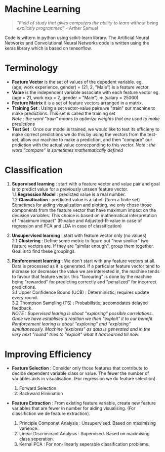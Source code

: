 # Machine Learning
> _"Field of study that gives computers the ability to learn without being explicitly programmed"_ \- Arther Samuel

Code is wittern in python using scikit-learn library. The Artificial Neural Networks and Convolutional 
Neural Networks code is written using the keras library which is based on tensorflow.

# Terminology
- **Feature Vector** is the set of values of the depedent variable. eg.   
(age, work experience, gender) = (21, 2, "Male") is a feature vector.
- **Value** is the independent variable associate with each feature vector eg.  
(age = 21, work exp = 2, gender = "Male") => (salary = 25000)
- **Feature Matrix** it is a set of feature vectors arranged in a matrix.
- **Training Set** : Using a set vector-value pairs we "train" our machine to 
make predictions. This set is called the training set  
_Note : the word "train" means to optimize weights that are used to make predictions_
- **Test Set** : Once our model is trained, we would like to test its efficieny
to make correct predictions we do this by using the vectors from the test-set, allow 
our machine to make a prediction, and then "compare" our pridiction with the actual value
correcponding to this vector.
_Note : the word "compare" is  sometimes mathematically defined_

# Classification
1. **Supervised learning** : start with a feature vector and value pair and goal is to predict value
for a previously unseen feature vector.  
1.1 **Regression Model** : predicted value is a real number.  
1.2 **Classification**   : predicted value is a label. (form a finite set)  
Sometimes for aiding visualization and plotting, we only chose those components from the feature vector
that have maximum impact on the decision variables. This choice is based on mathematical interpretation 
of "maximum impact" (R-value and Adjusted-R-value in case of regression and PCA and LDA in case of classification)

2. **Unsupervised learning** : start with feature vector only (no values)  
2.1 **Clustering** : Define some metric to figure out "how similiar" two feature vectors are. 
If they are "similar enough", group them together. Goal is to find these groupings.

3. **Renforcement learning** : We don't start with any feature vectors at all. Data is processed as it is generated.
If a particular feature vector tend to increase (or decrease) the value we are interested in, the machine tends to 
favour that feature vector. this "favouring" is done by the machine being "rewarded" for predicting correctly and 
"penalized" for incorrect predictions.  
3.1 Upper Confidence Bound (UCB) : Deterministic; requires update every round.  
3.2 Thompson Sampling (TS) : Probabilistic; accomodates delayed feedback.  
_NOTE : Supervised learing is about "exploring" possible correlations. Once we have establised a realtion 
we then "exploit" it to our benefit. Renforcement learing is about "exploring" and "exploting" simultaneously. 
Machine "explores" as data is generated and in the very next "round" tries to "exploit" what it has learned till now._ 

# Improving Efficiency

- **Feature Selection** : Consider only those features that contribute to decide dependent variable class or value. 
The fewer the number of variables aids in visualisation. (For regression we do feature selection)  
  1. Forward Selection  
  2. Backward Elimination

- **Feature Extraction** : From existing feature variable, create new feature variables that are fewer in number for
aiding visualising. (For classifiction we de feature extraction).  
  1. Principle Componet Analysis  : Unsupervised. Based on maximising varience.  
  2. Linear Discriminant Analysis : Supervised. Based on maximising class seperation.  
  3. Kernal PCA : For non-linearly seperable classification problems.


 

